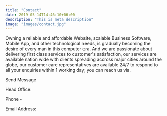 ```yaml
---
title: "Contact"
date: 2019-05-14T14:46:10+06:00
description: "This is meta description"
image: "images/contact.jpg"
---
```


Owning a reliable and affordable Website, scalable Business Software, Mobile App, and other technological needs, is gradually becoming the desire of every man in this computer era. And we are passionate about delivering first class services to customer's satisfaction, our services are available nation wide with clients spreading accross major cities around the globe, our customer care representatives are available 24/7 to respond to all your enquiries within 1 working day, you can reach us via.

Send Message

Head Office:

Phone -

Email Address:
